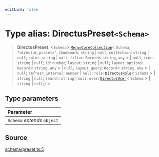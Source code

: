 ```yaml
---
editLink: false
---
```


# Type alias: DirectusPreset`<Schema>`

> **DirectusPreset**: \<`Schema`\>
> [`MergeCoreCollection`](../../types-1/type-aliases/type-alias.MergeCoreCollection.md)\< `Schema`,
> `"directus_presets"`, \{`bookmark`: `string` \| `null`; `collection`: `string` \| `null`; `color`: `string` \| `null`;
> `filter`: `Record`\< `string`, `any` \> \| `null`; `icon`: `string` \| `null`; `id`: `number`; `layout`: `string` \|
> `null`; `layout_options`: `Record`\< `string`, `any` \> \| `null`; `layout_query`: `Record`\< `string`, `any` \> \|
> `null`; `refresh_interval`: `number` \| `null`; `role`: [`DirectusRole`](type-alias.DirectusRole.md)\< `Schema` \> \|
> `string` \| `null`; `search`: `string` \| `null`; `user`: [`DirectusUser`](type-alias.DirectusUser.md)\< `Schema` \>
> \| `string` \| `null`;} \>

## Type parameters

| Parameter                   |
| :-------------------------- |
| `Schema` _extends_ `object` |

## Source

[schema/preset.ts:5](https://github.com/directus/directus/blob/7789a6c53/sdk/src/schema/preset.ts#L5)
